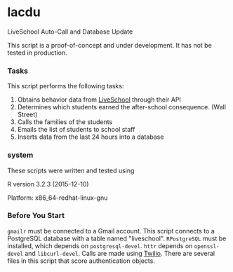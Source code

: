 # lacdu
LiveSchool Auto-Call and Database Update

This script is a proof-of-concept and under development. It has not be tested in production.

### Tasks
This script performs the following tasks:

1. Obtains behavior data from [LiveSchool](http://www.liveschoolinc.com) through their API
2. Determines which students earned the after-school consequence. (Wall Street)
3. Calls the families of the students
4. Emails the list of students to school staff
5. Inserts data from the last 24 hours into a database

### system

These scripts were written and tested using 

R version 3.2.3 (2015-12-10)

Platform: x86_64-redhat-linux-gnu

### Before You Start

`gmailr` must be connected to a Gmail account. This script connects to a PostgreSQL database with a table named "liveschool". `RPostgreSQL` must be installed, which depends on `postgresql-devel`. `httr` depends on `openssl-devel` and `libcurl-devel`. Calls are made using [Twilio](https://www.twilio.com). There are several files in this script that score authentication objects.

